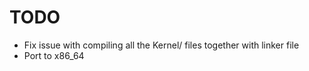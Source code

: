 # TODO


* Fix issue with compiling all the Kernel/ files together with linker file 
* Port to x86_64
